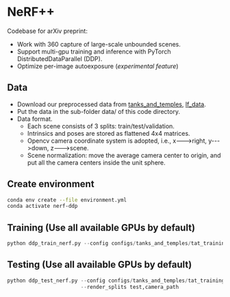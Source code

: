 # NeRF++
Codebase for arXiv preprint: 
* Work with 360 capture of large-scale unbounded scenes.
* Support multi-gpu training and inference with PyTorch DistributedDataParallel (DDP). 
* Optimize per-image autoexposure (*experimental feature*)

## Data
* Download our preprocessed data from [tanks_and_temples](https://drive.google.com/file/d/11KRfN91W1AxAW6lOFs4EeYDbeoQZCi87/view?usp=sharing), [lf_data](https://drive.google.com/file/d/1gsjDjkbTh4GAR9fFqlIDZ__qR9NYTURQ/view?usp=sharing).
* Put the data in the sub-folder data/ of this code directory.
* Data format. 
    * Each scene consists of 3 splits: train/test/validation. 
    * Intrinsics and poses are stored as flattened 4x4 matrices.
    * Opencv camera coordinate system is adopted, i.e., x--->right, y--->down, z--->scene.
    * Scene normalization: move the average camera center to origin, and put all the camera centers inside the unit sphere.

## Create environment
```bash
conda env create --file environment.yml
conda activate nerf-ddp
```

## Training (Use all available GPUs by default)
```python
python ddp_train_nerf.py --config configs/tanks_and_temples/tat_training_truck.txt
```

## Testing (Use all available GPUs by default)
```python
python ddp_test_nerf.py --config configs/tanks_and_temples/tat_training_truck.txt \
                        --render_splits test,camera_path
```
